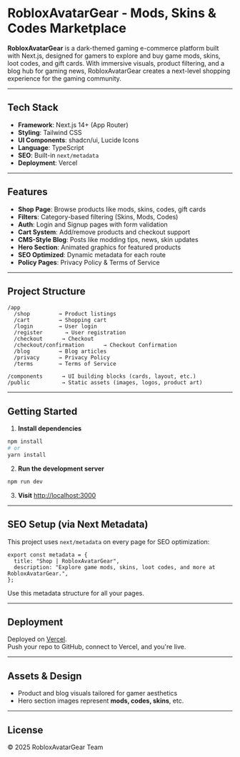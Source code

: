 
#  RobloxAvatarGear - Mods, Skins & Codes Marketplace

**RobloxAvatarGear** is a dark-themed gaming e-commerce platform built with Next.js, designed for gamers to explore and buy game mods, skins, loot codes, and gift cards. With immersive visuals, product filtering, and a blog hub for gaming news, RobloxAvatarGear creates a next-level shopping experience for the gaming community.

---

##  Tech Stack

- **Framework**: Next.js 14+ (App Router)
- **Styling**: Tailwind CSS
- **UI Components**: shadcn/ui, Lucide Icons
- **Language**: TypeScript
- **SEO**: Built-in `next/metadata`
- **Deployment**: Vercel


---

##  Features

-  **Shop Page**: Browse products like mods, skins, codes, gift cards
-  **Filters**: Category-based filtering (Skins, Mods, Codes)
-  **Auth**: Login and Signup pages with form validation
-  **Cart System**: Add/remove products and checkout support
-  **CMS-Style Blog**: Posts like modding tips, news, skin updates
-  **Hero Section**: Animated graphics for featured products
-  **SEO Optimized**: Dynamic metadata for each route
-  **Policy Pages**: Privacy Policy & Terms of Service

---

##  Project Structure

```
/app
  /shop         → Product listings
  /cart         → Shopping cart
  /login        → User login
  /register       → User registration
  /checkout      → Checkout 
  /checkout/confirmation      → Checkout Confirmation
  /blog         → Blog articles
  /privacy      → Privacy Policy
  /terms        → Terms of Service

/components      → UI building blocks (cards, layout, etc.)
/public          → Static assets (images, logos, product art)
```

---

##  Getting Started

1. **Install dependencies**

```bash
npm install
# or
yarn install
```

2. **Run the development server**

```bash
npm run dev
```

3. **Visit** [http://localhost:3000](http://localhost:3000)

---

##  SEO Setup (via Next Metadata)

This project uses `next/metadata` on every page for SEO optimization:

```tsx
export const metadata = {
  title: "Shop | RobloxAvatarGear",
  description: "Explore game mods, skins, loot codes, and more at RobloxAvatarGear.",
};
```

Use this metadata structure for all your pages.

---

## Deployment

Deployed on [Vercel](https://vercel.com).  
Push your repo to GitHub, connect to Vercel, and you're live.

---

##  Assets & Design

- Product and blog visuals tailored for gamer aesthetics
- Hero section images represent **mods, codes, skins**, etc.

---

##  License

© 2025 RobloxAvatarGear Team
